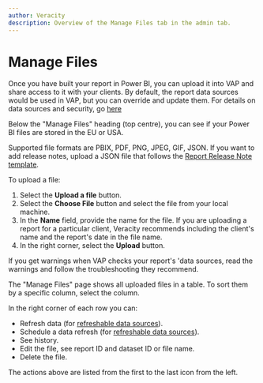 ```yaml
---
author: Veracity
description: Overview of the Manage Files tab in the admin tab.
---
```


# Manage Files

Once you have built your report in Power BI, you can upload it into VAP and share access to it with your clients. By default, the report data sources would be used in VAP, but you can override and update them. For details on data sources and security, go [here](../vap.md#data-sources-and-security)

Below the "Manage Files" heading (top centre), you can see if your Power BI files are stored in the EU or USA.

Supported file formats are PBIX, PDF, PNG, JPEG, GIF, JSON. If you want to add release notes, upload a JSON file that follows the [Report Release Note template](configure.md#report-release-note).

To upload a file:
1. Select the **Upload a file** button.
2. Select the **Choose File** button and select the file from your local machine.
3. In the **Name** field, provide the name for the file. If you are uploading a report for a particular client, Veracity recommends including the client's name and the report's date in the file name.
4. In the right corner, select the **Upload** button.

If you get warnings when VAP checks your report's 'data sources, read the warnings and follow the troubleshooting they recommend. 

The "Manage Files" page shows all uploaded files in a table. To sort them by a specific column, select the column. 

In the right corner of each row you can:
* Refresh data (for [refreshable data sources](../vap.md#data-sources-and-security)).
* Schedule a data refresh (for [refreshable data sources](../vap.md#data-sources-and-security)).
* See history.
* Edit the file, see report ID and dataset ID or file name.
* Delete the file.

The actions above are listed from the first to the last icon from the left.